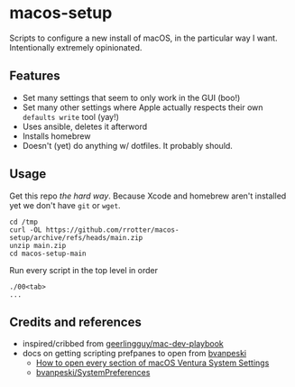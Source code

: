 macos-setup
===========

Scripts to configure a new install of macOS, in the particular way I want. Intentionally extremely opinionated.

Features
--------
- Set many settings that seem to only work in the GUI (boo!)
- Set many other settings where Apple actually respects their own `defaults write` tool (yay!)
- Uses ansible, deletes it afterword
- Installs homebrew
- Doesn't (yet) do anything w/ dotfiles. It probably should.

Usage
-----
Get this repo _the hard way_. Because Xcode and homebrew aren't installed yet we don't have `git` or `wget`.
```
cd /tmp
curl -OL https://github.com/rrotter/macos-setup/archive/refs/heads/main.zip
unzip main.zip
cd macos-setup-main
```
Run every script in the top level in order
```
./00<tab>
...
```

Credits and references
----------------------
- inspired/cribbed from [geerlingguy/mac-dev-playbook](https://github.com/geerlingguy/mac-dev-playbook)
- docs on getting scripting prefpanes to open from [bvanpeski](https://github.com/bvanpeski)
  - [How to open every section of macOS Ventura System Settings](https://www.macosadventures.com/2022/12/05/how-to-open-every-section-of-macos-ventura-system-settings/)
  - [bvanpeski/SystemPreferences](https://github.com/bvanpeski/SystemPreferences)
